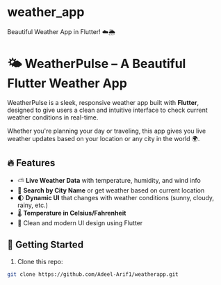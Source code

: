 # weather_app
Beautiful Weather App in Flutter! ☁️🌦️ 
# 🌤️ WeatherPulse – A Beautiful Flutter Weather App

WeatherPulse is a sleek, responsive weather app built with **Flutter**, designed to give users a clean and intuitive interface to check current weather conditions in real-time. 

Whether you're planning your day or traveling, this app gives you live weather updates based on your location or any city in the world 🌍.

## 🔥 Features

- ⛅ **Live Weather Data** with temperature, humidity, and wind info
- 📍 **Search by City Name** or get weather based on current location
- 🌓 **Dynamic UI** that changes with weather conditions (sunny, cloudy, rainy, etc.)
- 🌡️ **Temperature in Celsius/Fahrenheit**
- 🧭 Clean and modern UI design using Flutter


## 🚀 Getting Started

1. Clone this repo:
```bash
git clone https://github.com/Adeel-Arif1/weatherapp.git
